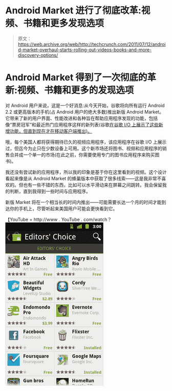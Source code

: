 # Android Market 进行了彻底改革:视频、书籍和更多发现选项 

> 原文：<https://web.archive.org/web/http://techcrunch.com/2011/07/12/android-market-overhaul-starts-rolling-out-videos-books-and-more-discovery-options/>

# Android Market 得到了一次彻底的革新:视频、书籍和更多的发现选项

对 Android 用户来说，这是一个好消息:从今天开始，谷歌将向所有运行 Android 2.2 或更高版本的手机(占 Android 用户的绝大多数)推出新版 Android Market。它带来了新的用户界面、性能改进和各种旨在帮助应用程序发现的功能，包括像“票房冠军”和最近热门应用程序这样的新列表(谷歌[在谷歌 I/O 上展示了这些新增功能，但直到现在才在移动客户端推出)。](https://web.archive.org/web/20230203035204/https://techcrunch.com/2011/05/11/android-market-getting-a-major-refresh-better-discovery-a-redesign-and-99-new-countries/)

哦，每个美国人都将获得期待已久的视频应用程序，该应用程序在谷歌 I/O 上展示过，但迄今为止只在少数设备上可用。这个新市场还将图书、视频和应用程序的销售合并成一个单一的市场(在此之前，你需要使用专门的图书应用程序来购买图书)。

我还没有尝试新的应用程序，所以我的印象是基于你在这里看到的视频。这个设计看起来像是从 Android Market 的蜂巢版本中获取了很多线索——这是我非常不喜欢的。但也有一些不错的东西，比如可以水平滑动来在屏幕之间跳转。我会保留我的判断，直到我得到一些时间与应用程序。

新版 Market 将在一个相当长的时间内推出——可能需要长达一个月的时间才能到达你的手机上，尽管听起来美国用户可能会更快看到它。

【YouTube = http://www . YouTube . com/watch？
![](img/1bdbb4aaa7dca25b6b9ddb58ba5b2e43.png)